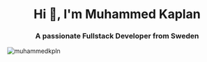 <h1 align="center">Hi 👋, I'm Muhammed Kaplan</h1>
<h3 align="center">A passionate Fullstack Developer from Sweden</h3>

<p align="left"> <img src="https://komarev.com/ghpvc/?username=muhammedkpln&label=Profile%20views&color=0e75b6&style=flat" alt="muhammedkpln" /> </p>
